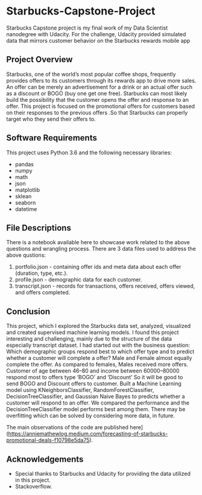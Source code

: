 # Starbucks-Capstone-Project
Starbucks Capstone project is my final work of my Data Scientist nanodegree with Udacity. For the challenge, Udacity provided simulated data that mirrors customer behavior on the Starbucks rewards mobile app

## Project Overview
Starbucks, one of the world’s most popular coffee shops, frequently provides offers to its customers through its rewards app to drive more sales. An offer can be merely an advertisement for a drink or an actual offer such as a discount or BOGO (buy one get one free).  Starbucks can most likely build the possibility that the customer opens the offer and response to an offer. This project is focused on the promotional offers for customers based on their responses to the previous offers .So that Starbucks can properly target who they send their offers to.

## Software Requirements
This project uses Python 3.6 and the following necessary libraries:
-	pandas
-	numpy
-	math
-	json
-	matplotlib
-	sklean
-	seaborn
- datetime

## File Descriptions
There is a notebook available here to showcase work related to the above questions and wrangling process. There are 3 data files used to address the above qustions:
1.	portfolio.json - containing offer ids and meta data about each offer (duration, type, etc.).
2.	profile.json - demographic data for each customer.
3.	transcript.json - records for transactions, offers received, offers viewed, and offers completed.


## Conclusion
This project, which I explored the Starbucks data set, analyzed, visualized and created supervised machine learning models. I found this project interesting and challenging, mainly due to the structure of the data especially transcript dataset. I had started out with the business question:
Which demographic groups respond best to which offer type and to predict whether a customer will complete a offer?
Male and Female almost equally complete the offer. As compared to females, Males received more offers. Customer of age between 46–80 and income between 60000–80000 respond most to offers type ‘BOGO’ and ‘Discount’ So it will be good to send BOGO and Discount offers to customer.
Built a Machine Learning model using KNeighborsClassifier, RandomForestClassifier, DecisionTreeClassifier, and Gaussian Naive Bayes to predicts whether a customer will respond to an offer. We compared the performance and the DecisionTreeClassifier model performs best among them.
There may be overfitting which can be solved by considering more data, in future.

The main observations of the code are published here](https://anniemathewlog.medium.com/forecasting-of-starbucks-promotional-deals-f10798e5da75).


## Acknowledgements

- Special thanks to Starbucks and Udacity for providing the data utilized in this project.
- Stackoverflow.

